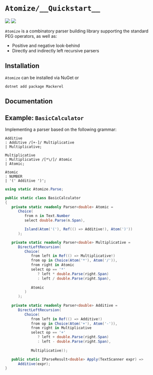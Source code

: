 # `Atomize/__Quickstart__`

![](https://img.shields.io/badge/passing-true-green)
![](https://img.shields.io/badge/coverage-97.2%25-green)

`Atomize` is a combinatory parser building library supporting the standard PEG operators, as well as: 

* Positive and negative look-behind
* Directly and indirectly left recursive parsers

## Installation

`Atomize` can be installed via NuGet or

```plaintext
dotnet add package Mackerel
```

## Documentation



## Example: `BasicCalculator`

Implementing a parser based on the following grammar:

```peg
Additive
: Additive /[+-]/ Multiplicative
| Multiplicative;

Multiplicative
: Multiplicative /[*\/]/ Atomic
| Atomic;

Atomic
: NUMBER
| '(' Additive ')';
```

```cs
using static Atomize.Parse;

public static class BasicCalculator
{
   private static readonly Parser<double> Atomic = 
      Choice(
         from n in Text.Number 
         select double.Parse(n.Span),

         Island(Atom('('), Ref(() => Additive!), Atom(')'))
      );

   private static readonly Parser<double> Multiplicative = 
      DirectLeftRecursion(
         Choice(
            from left in Ref(() => Multiplicative!)
            from op in Choice(Atom('*'), Atom('/')),
            from right in Atomic
            select op == '*'
               ? left * double.Parse(right.Span)
               : left / double.Parse(right.Span),
            
            Atomic
         )
      );    
   
   private static readonly Parser<double> Additive =
      DirectLeftRecursion(
         Choice(
            from left in Ref(() => Additive!)
            from op in Choice(Atom('+'), Atom('-')),
            from right in Multiplicative
            select op == '+'
               ? left + double.Parse(right.Span)
               : left - double.Parse(right.Span),
            
            Multiplicative)); 

   public static IParseResult<double> Apply(TextScanner expr) => 
      Additive(expr);
}
```
